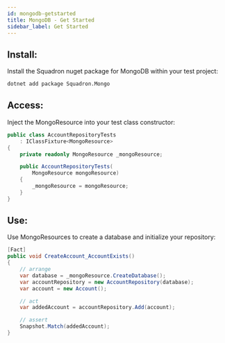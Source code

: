 ```yaml
---
id: mongodb-getstarted
title: MongoDB - Get Started
sidebar_label: Get Started
---
```


## Install:
Install the Squadron nuget package for MongoDB within your test project:

```bash
dotnet add package Squadron.Mongo
```

## Access:
Inject the MongoResource into your test class constructor:

```csharp
public class AccountRepositoryTests
    : IClassFixture<MongoResource>
{
    private readonly MongoResource _mongoResource;

    public AccountRepositoryTests(
        MongoResource mongoResource)
    {
        _mongoResource = mongoResource;
    }
}
```

## Use:
Use MongoResources to create a database and initialize your repository:

```csharp
[Fact]
public void CreateAccount_AccountExists()
{
    // arrange
    var database = _mongoResource.CreateDatabase();
    var accountRepository = new AccountRepository(database);
    var account = new Account();

    // act
    var addedAccount = accountRepository.Add(account);

    // assert
    Snapshot.Match(addedAccount);
}
```
